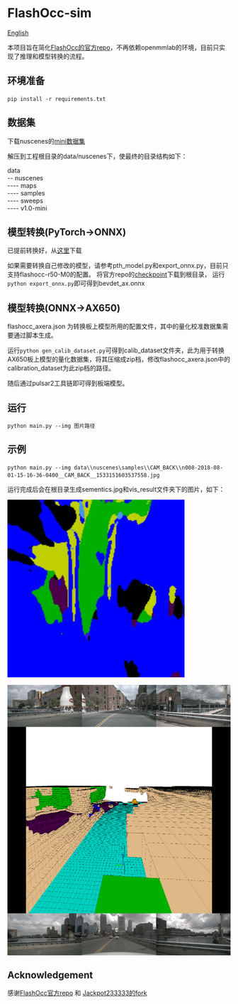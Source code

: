 # FlashOcc-sim

[English](README_EN.md)
 
本项目旨在简化[FlashOcc的官方repo](https://github.com/Yzichen/FlashOCC)，不再依赖openmmlab的环境，目前只实现了推理和模型转换的流程。


## 环境准备

`pip install -r requirements.txt`


## 数据集

下载nuscenes的[mini数据集](https://www.nuscenes.org/data/v1.0-mini.tgz)

解压到工程根目录的data/nuscenes下，使最终的目录结构如下：

data  
-- nuscenes  
---- maps  
---- samples  
---- sweeps  
---- v1.0-mini  


## 模型转换(PyTorch->ONNX)

已提前转换好，从[这里](https://github.com/ml-inory/FlashOcc-sim/releases/download/v1.0/bevdet_ax.onnx)下载

如果需要转换自己修改的模型，请参考pth_model.py和export_onnx.py，目前只支持flashocc-r50-M0的配置。
将官方repo的[checkpoint](https://drive.google.com/file/d/14my3jdqiIv6VIrkozQ6-ruEcBOPVlWGJ/view?usp=sharing)下载到根目录，
运行`python export_onnx.py`即可得到bevdet_ax.onnx


## 模型转换(ONNX->AX650)

flashocc_axera.json 为转换板上模型所用的配置文件，其中的量化校准数据集需要通过脚本生成。  

运行`python gen_calib_dataset.py`可得到calib_dataset文件夹，此为用于转换AX650板上模型的量化数据集，将其压缩成zip档，修改flashocc_axera.json中的calibration_dataset为此zip档的路径。

随后通过pulsar2工具链即可得到板端模型。


## 运行

`python main.py --img 图片路径`


## 示例

`python main.py --img data\\nuscenes\samples\\CAM_BACK\\n008-2018-08-01-15-16-36-0400__CAM_BACK__1533151603537558.jpg`

运行完成后会在根目录生成sementics.jpg和vis_result文件夹下的图片，如下：

![sementics](/fig/sementics.jpg)

![overall](/fig/overall.png)


## Acknowledgement

感谢[FlashOcc官方repo](https://github.com/Yzichen/FlashOCC) 和 [Jackpot233333的fork](https://github.com/Jackpot233333/FlashOCC/tree/export_for_axera)